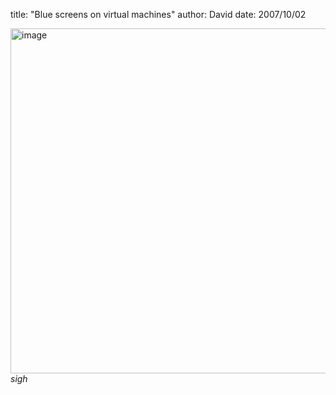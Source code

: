 
title: "Blue screens on virtual machines"
author: David
date: 2007/10/02

[<img style="border-right: 0px; border-top: 0px; border-left: 0px; border-bottom: 0px" height="552" alt="image" src="http://www.mohundro.com/blog/content/binary/WindowsLiveWriter/Bluescreensonvirtualmachines_88F8/image_thumb.png" width="652" border="0">](http://www.mohundro.com/blog/content/binary/WindowsLiveWriter/Bluescreensonvirtualmachines_88F8/image.png)  
*sigh*
